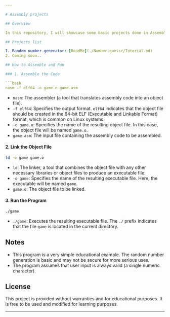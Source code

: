 ```yaml
---

# Assembly projects

## Overview

In this repository, I will showcase some basic projects done in Assembly x64/x86 for Linux systems. I will explain basic concepts of Assembly x64/x86 for Linux.

## Projects list

1. Random number generator: [ReadMe](./Number-guessr/Tutorial.md)
2. Coming soon..

## How to Assemble and Run

### 1. Assemble the Code

```bash
nasm -f elf64 -o game.o game.asm
```

- `nasm`: The assembler (a tool that translates assembly code into an object file).
- `-f elf64`: Specifies the output format. `elf64` indicates that the object file should be created in the 64-bit ELF (Executable and Linkable Format) format, which is common on Linux systems.
- `-o game.o`: Specifies the name of the resulting object file. In this case, the object file will be named `game.o`.
- `game.asm`: The input file containing the assembly code to be assembled.

#### 2. Link the Object File

```bash
ld -o game game.o
```

- `ld`: The linker, a tool that combines the object file with any other necessary libraries or object files to produce an executable file.
- `-o game`: Specifies the name of the resulting executable file. Here, the executable will be named `game`.
- `game.o`: The object file to be linked.

#### 3. Run the Program

```bash
./game
```

- `./game`: Executes the resulting executable file. The `./` prefix indicates that the file `game` is located in the current directory.


## Notes

- This program is a very simple educational example. The random number generation is basic and may not be secure for more serious uses.
- The program assumes that user input is always valid (a single numeric character).

## License

This project is provided without warranties and for educational purposes. It is free to be used and modified for learning purposes.

---
```


